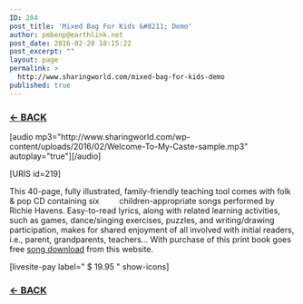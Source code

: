 ```yaml
---
ID: 204
post_title: 'Mixed Bag For Kids &#8211; Demo'
author: pmbenp@earthlink.net
post_date: 2016-02-20 18:15:22
post_excerpt: ""
layout: page
permalink: >
  http://www.sharingworld.com/mixed-bag-for-kids-demo
published: true
---
```

<h3><a href="http://www.sharingworld.com/?page_id=6"><strong>← BACK</strong></a></h3>
[audio mp3="http://www.sharingworld.com/wp-content/uploads/2016/02/Welcome-To-My-Caste-sample.mp3" autoplay="true"][/audio]

[URIS id=219]

This 40-page, fully illustrated, family-friendly teaching tool comes with folk &amp; pop CD containing six         children-appropriate songs performed by Richie Havens. Easy-to-read lyrics, along with related learning activities, such as games, dance/singing exercises, puzzles, and writing/drawing participation, makes for shared enjoyment of all involved with initial readers, i.e., parent, grandparents, teachers…
With purchase of this print book goes free <a href="http://www.sharingworld.com/?page_id=6">song download</a> from this website.

[livesite-pay label=" $ 19.95 " show-icons]
<h3><a href="http://www.sharingworld.com/?page_id=6"><strong>← BACK</strong></a></h3>